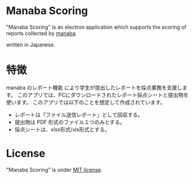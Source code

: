 # Manaba Scoring 

"Manaba Scoring" is an electron application which supports the scoring of reports collected by [manaba](https://manaba.jp/).

written in Japanese.

# 特徴

manaba のレポート機能 により学生が提出したレポートを採点業務を支援します。
このアプリでは、PCにダウンロードされたレポート採点シートと提出物を使います。
このアプリでは以下のことを想定して作成されています。

* レポートは「ファイル送信レポート」として回収する。
* 提出物は PDF 形式のファイル１つのみとする。
* 採点シートは、xlsx形式/xls形式とする。

# License

"Manaba Scoring" is under [MIT license](https://en.wikipedia.org/wiki/MIT_License).
